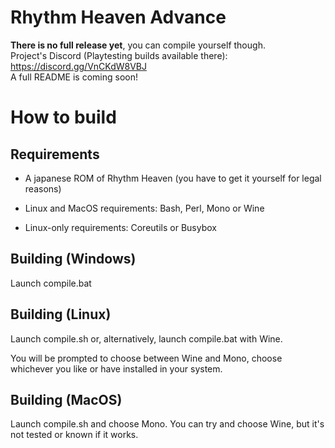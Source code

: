 # Rhythm Heaven Advance

**There is no full release yet**, you can compile yourself though.<br>
Project's Discord (Playtesting builds available there): https://discord.gg/VnCKdW8VBJ<br>
A full README is coming soon!

# How to build

## Requirements

* A japanese ROM of Rhythm Heaven (you have to get it yourself for legal reasons)

* Linux and MacOS requirements: Bash, Perl, Mono or Wine

* Linux-only requirements: Coreutils or Busybox

## Building (Windows)
Launch compile.bat

## Building (Linux)
Launch compile.sh or, alternatively, launch compile.bat with Wine.

You will be prompted to choose between Wine and Mono, choose whichever you like or have installed in your system.

## Building (MacOS)
Launch compile.sh and choose Mono. You can try and choose Wine, but it's not tested or known if it works.
